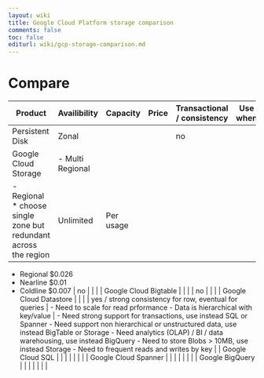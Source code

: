 ```yaml
---
layout: wiki
title: Google Cloud Platform storage comparison
comments: false
toc: false
editurl: wiki/gcp-storage-comparison.md
---
```


# Compare

| Product                	| Availibility                                                                     	| Capacity  	| Price                                                          	| Transactional / consistency                            	| Use when                                                                  	| Avoid when                                                                                                                                                                                                                                                                                                                  	|
|------------------------	|----------------------------------------------------------------------------------	|-----------	|----------------------------------------------------------------	|--------------------------------------------------------	|---------------------------------------------------------------------------	|-----------------------------------------------------------------------------------------------------------------------------------------------------------------------------------------------------------------------------------------------------------------------------------------------------------------------------	|
| Persistent Disk        	| Zonal                                                                            	|           	|                                                                	| no                                                     	|                                                                           	|                                                                                                                                                                                                                                                                                                                             	|
| Google Cloud Storage   	| - Multi Regional
- Regional * choose single zone but redundant across the region 	| Unlimited 	| Per usage 
- Regional $0.026 
- Nearline $0.01 
- Coldline $0.007 	| no                                                     	|                                                                           	|                                                                                                                                                                                                                                                                                                                             	|
| Google Cloud Bigtable  	|                                                                                  	|           	|                                                                	| no                                                     	|                                                                           	|                                                                                                                                                                                                                                                                                                                             	|
| Google Cloud Datastore 	|                                                                                  	|           	|                                                                	| yes / strong consistency for row, eventual for queries 	| - Need to scale for read prformance - Data is hierarchical with key/value 	| - Need strong support for transactions, use instead SQL or Spanner - Need support non hierarchical or unstructured data, use instead BigTable or Storage - Need analytics (OLAP) / BI / data warehousing, use instead BigQuery - Need to store Blobs > 10MB, use instead Storage - Need to frequent reads and writes by key 	|
| Google Cloud SQL       	|                                                                                  	|           	|                                                                	|                                                        	|                                                                           	|                                                                                                                                                                                                                                                                                                                             	|
| Google Cloud Spanner   	|                                                                                  	|           	|                                                                	|                                                        	|                                                                           	|                                                                                                                                                                                                                                                                                                                             	|
| Google BigQuery        	|                                                                                  	|           	|                                                                	|                                                        	|                                                                           	|                                                                                                                                                                                                                                                                                                                             	|
